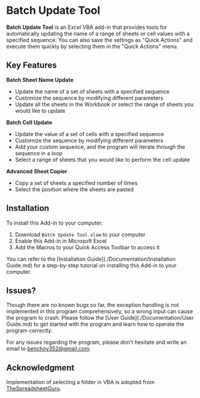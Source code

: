 # Batch Update Tool

**Batch Update Tool** is an Excel VBA add-in that provides tools for automatically updating the name of a range of sheets or cell values with a specified sequence. You can also save the settings as "Quick Actions" and execute them quickly by selecting them in the "Quick Actions" menu.

## Key Features

**Batch Sheet Name Update**

- Update the name of a set of sheets with a specified sequence
- Customize the sequence by modifying different parameters
- Update all the sheets in the Workbook or select the range of sheets you would like to update

**Batch Cell Update**

- Update the value of a set of cells with a specified sequence
- Customize the sequence by modifying different parameters
- Add your custom sequence, and the program will iterate through the sequence in a loop
- Select a range of sheets that you would like to perform the cell update

**Advanced Sheet Copier**

- Copy a set of sheets a specified number of times
- Select the position where the sheets are pasted

## Installation

To install this Add-in to your computer:

1. Download  `Batch Update Tool.xlam` to your computer
2. Enable this Add-in in Microsoft Excel
3. Add the Macros to your Quick Access Toolbar to access it

You can refer to the [Installation Guide](./Documentation/Installation Guide.md) for a step-by-step tutorial on installing this Add-in to your computer.

## Issues?

Though there are no known bugs so far, the exception handling is not implemented in this program comprehensively, so a wrong input can cause the program to crash. Please follow the [User Guide](./Documentation/User Guide.md) to get started with the program and learn how to operate the program correctly.

For any issues regarding the program, please don't hesitate and write an email to [benchoy352@gmail.com](mailto:benchoy352@gmail.com).

## Acknowledgment

Implementation of selecting a folder in VBA is adopted from [TheSpreadsheetGuru](https://www.thespreadsheetguru.com/the-code-vault/vba-code-to-select-folder-path).